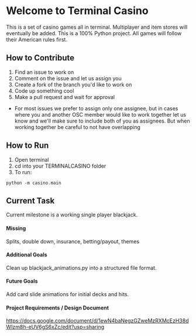 # Welcome to Terminal Casino

This is a set of casino games all in terminal. Multiplayer and item stores will eventually be added. This is a 100% Python project.
All games will follow their American rules first.

## How to Contribute
1. Find an issue to work on
2. Comment on the issue and let us assign you
3. Create a fork of the branch you'd like to work on
4. Code up something cool
5. Make a pull request and wait for approval
* For most issues we prefer to assign only one assignee, but in cases where you and another OSC member would like to work together let us know and we'll make sure to include both of you as assignees. But when working together be careful to not have overlapping 

## How to Run
1. Open terminal
2. cd into your TERMINALCASINO folder
3. To run:
```
python -m casino.main
```

## Current Task

Current milestone is a working single player blackjack.

#### Missing

Splits, double down, insurance, betting/payout, themes

#### Additional Goals
Clean up blackjack_animations.py into a structured file format.

#### Future Goals
Add card slide animations for initial decks and hits.

#### Project Requirements / Design Document
https://docs.google.com/document/d/1ewN4baNegzGZweMzRXMcEzH38dWIzm8h-eUV6gS6xZc/edit?usp=sharing
